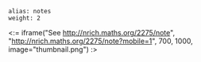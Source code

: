 ````
alias: notes
weight: 2
````

<:= iframe("See http://nrich.maths.org/2275/note", "http://nrich.maths.org/2275/note?mobile=1", 700, 1000, image="thumbnail.png") :>